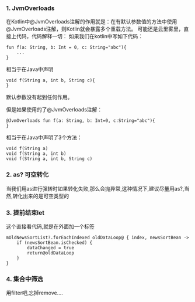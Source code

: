 ### 1. JvmOverloads
在Kotlin中@JvmOverloads注解的作用就是：在有默认参数值的方法中使用@JvmOverloads注解，则Kotlin就会暴露多个重载方法。
可能还是云里雾里，直接上代码，代码解释一切：
如果我们在kotlin中写如下代码：
```
fun f(a: String, b: Int = 0, c: String="abc"){
    ...
}
```
相当于在Java中声明
```
void f(String a, int b, String c){
}
```
默认参数没有起到任何作用。

但是如果使用的了@JvmOverloads注解：
```
@JvmOverloads fun f(a: String, b: Int=0, c:String="abc"){
}
```
相当于在Java中声明了3个方法：
```
void f(String a)
void f(String a, int b)
void f(String a, int b, String c)
```

### 2. as? 可空转化
当我们用as进行强转时如果转化失败,那么会抛异常,这种情况下,建议尽量用as?,当然,转化出来的是可空类型的

### 3. 提前结束let
这个直接看代码,就是在外面加一个标签
```
mOldNewsSortList?.forEachIndexed oldDataLoop@ { index, newsSortBean ->
    if (newsSortBean.isChecked) {
        dataChanged = true
        return@oldDataLoop
    }
}
```

### 4. 集合中筛选
用filter吧,忘掉remove....
